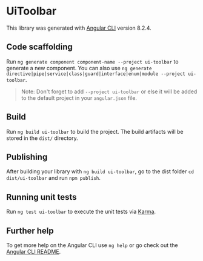 # UiToolbar

This library was generated with [Angular CLI](https://github.com/angular/angular-cli) version 8.2.4.

## Code scaffolding

Run `ng generate component component-name --project ui-toolbar` to generate a new component. You can also use `ng generate directive|pipe|service|class|guard|interface|enum|module --project ui-toolbar`.
> Note: Don't forget to add `--project ui-toolbar` or else it will be added to the default project in your `angular.json` file. 

## Build

Run `ng build ui-toolbar` to build the project. The build artifacts will be stored in the `dist/` directory.

## Publishing

After building your library with `ng build ui-toolbar`, go to the dist folder `cd dist/ui-toolbar` and run `npm publish`.

## Running unit tests

Run `ng test ui-toolbar` to execute the unit tests via [Karma](https://karma-runner.github.io).

## Further help

To get more help on the Angular CLI use `ng help` or go check out the [Angular CLI README](https://github.com/angular/angular-cli/blob/master/README.md).
